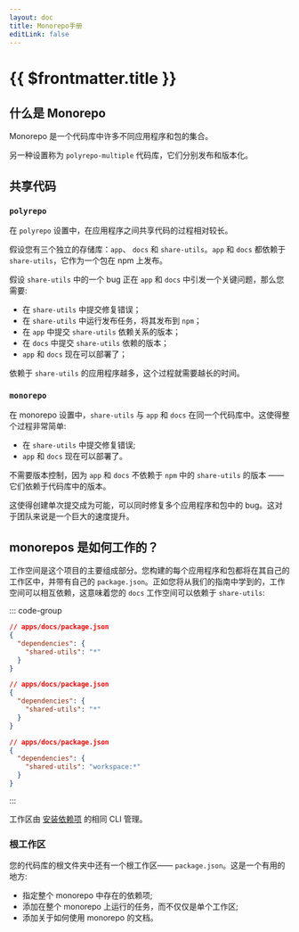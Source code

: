 ```yaml
---
layout: doc
title: Monorepo手册
editLink: false
---
```


# {{ $frontmatter.title }}

## 什么是 Monorepo

Monorepo 是一个代码库中许多不同应用程序和包的集合。

另一种设置称为 `polyrepo-multiple` 代码库，它们分别发布和版本化。

## 共享代码

### `polyrepo`

在 `polyrepo` 设置中，在应用程序之间共享代码的过程相对较长。

假设您有三个独立的存储库：`app`、 `docs` 和 `share-utils`。`app` 和 `docs` 都依赖于 `share-utils`，它作为一个包在 npm 上发布。

假设 `share-utils` 中的一个 bug 正在 `app` 和 `docs` 中引发一个关键问题，那么您需要:

- 在 `share-utils` 中提交修复错误；
- 在 `share-utils` 中运行发布任务，将其发布到 `npm`；
- 在 `app` 中提交 `share-utils` 依赖关系的版本；
- 在 `docs` 中提交 `share-utils` 依赖的版本；
- `app` 和 `docs` 现在可以部署了；

依赖于 `share-utils` 的应用程序越多，这个过程就需要越长的时间。

### `monorepo`

在 monorepo 设置中，`share-utils` 与 `app` 和 `docs` 在同一个代码库中。这使得整个过程非常简单:

- 在 `share-utils` 中提交修复错误;
- `app` 和 `docs` 现在可以部署了。

不需要版本控制，因为 `app` 和 `docs` 不依赖于 `npm` 中的 `share-utils` 的版本 —— 它们依赖于代码库中的版本。

这使得创建单次提交成为可能，可以同时修复多个应用程序和包中的 bug。这对于团队来说是一个巨大的速度提升。

## monorepos 是如何工作的？

工作空间是这个项目的主要组成部分。您构建的每个应用程序和包都将在其自己的工作区中，并带有自己的 `package.json`。正如您将从我们的指南中学到的，工作空间可以相互依赖，这意味着您的 `docs` 工作空间可以依赖于 `share-utils`:

::: code-group

```json [npm]
// apps/docs/package.json
{
  "dependencies": {
    "shared-utils": "*"
  }
}
```

```json [yarn]
// apps/docs/package.json
{
  "dependencies": {
    "shared-utils": "*"
  }
}
```

```json [pnpm]
// apps/docs/package.json
{
  "dependencies": {
    "shared-utils": "workspace:*"
  }
}
```

:::

工作区由 [安装依赖项](/handbook/package-installation) 的相同 CLI 管理。

### 根工作区

您的代码库的根文件夹中还有一个根工作区—— `package.json`。这是一个有用的地方:

- 指定整个 monorepo 中存在的依赖项;
- 添加在整个 monorepo 上运行的任务，而不仅仅是单个工作区;
- 添加关于如何使用 monorepo 的文档。
